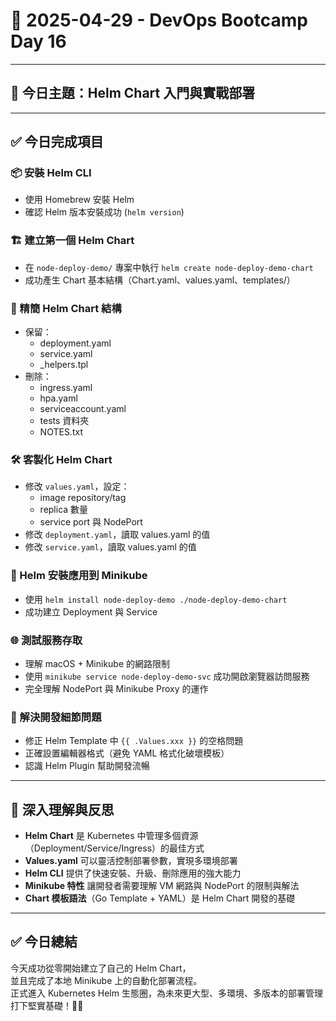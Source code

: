 # 📘 2025-04-29 - DevOps Bootcamp Day 16

---

## 🎯 今日主題：Helm Chart 入門與實戰部署

---

## ✅ 今日完成項目

### 📦 安裝 Helm CLI

- 使用 Homebrew 安裝 Helm
- 確認 Helm 版本安裝成功 (`helm version`)

### 🏗️ 建立第一個 Helm Chart

- 在 `node-deploy-demo/` 專案中執行 `helm create node-deploy-demo-chart`
- 成功產生 Chart 基本結構（Chart.yaml、values.yaml、templates/）

### 🧹 精簡 Helm Chart 結構

- 保留：
  - deployment.yaml
  - service.yaml
  - _helpers.tpl
- 刪除：
  - ingress.yaml
  - hpa.yaml
  - serviceaccount.yaml
  - tests 資料夾
  - NOTES.txt

### 🛠 客製化 Helm Chart

- 修改 `values.yaml`，設定：
  - image repository/tag
  - replica 數量
  - service port 與 NodePort
- 修改 `deployment.yaml`，讀取 values.yaml 的值
- 修改 `service.yaml`，讀取 values.yaml 的值

### 🚀 Helm 安裝應用到 Minikube

- 使用 `helm install node-deploy-demo ./node-deploy-demo-chart`
- 成功建立 Deployment 與 Service

### 🌐 測試服務存取

- 理解 macOS + Minikube 的網路限制
- 使用 `minikube service node-deploy-demo-svc` 成功開啟瀏覽器訪問服務
- 完全理解 NodePort 與 Minikube Proxy 的運作

### 🧠 解決開發細節問題

- 修正 Helm Template 中 `{{ .Values.xxx }}` 的空格問題
- 正確設置編輯器格式（避免 YAML 格式化破壞模板）
- 認識 Helm Plugin 幫助開發流暢

---

## 🧠 深入理解與反思

- **Helm Chart** 是 Kubernetes 中管理多個資源（Deployment/Service/Ingress）的最佳方式
- **Values.yaml** 可以靈活控制部署參數，實現多環境部署
- **Helm CLI** 提供了快速安裝、升級、刪除應用的強大能力
- **Minikube 特性** 讓開發者需要理解 VM 網路與 NodePort 的限制與解法
- **Chart 模板語法**（Go Template + YAML）是 Helm Chart 開發的基礎

---

## ✅ 今日總結

今天成功從零開始建立了自己的 Helm Chart，  
並且完成了本地 Minikube 上的自動化部署流程。  
正式進入 Kubernetes Helm 生態圈，為未來更大型、多環境、多版本的部署管理打下堅實基礎！🚀✨

